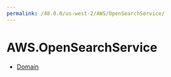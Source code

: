 ```yaml
---
permalink: /48.0.0/us-west-2/AWS/OpenSearchService/
---
```


# AWS.OpenSearchService



* [Domain](Domain.md)